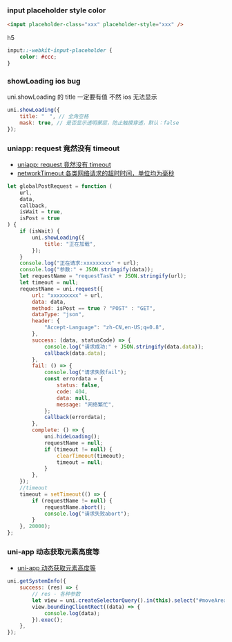 ### input placeholder style color

```html
<input placeholder-class="xxx" placeholder-style="xxx" />
```

h5

```css
input::-webkit-input-placeholder {
	color: #ccc;
}
```

### showLoading ios bug

uni.showLoading 的 title 一定要有值 不然 ios 无法显示

```js
uni.showLoading({
	title: "　", // 全角空格
	mask: true, // 是否显示透明蒙层，防止触摸穿透，默认：false
});
```

### uniapp: request 竟然没有 timeout

-   [uniapp: request 竟然没有 timeout](https://ask.dcloud.net.cn/article/35067)
-   [networkTimeout 各类网络请求的超时时间，单位均为毫秒](https://uniapp.dcloud.io/collocation/manifest?id=networktimeout)

```js
let globalPostRequest = function (
	url,
	data,
	callback,
	isWait = true,
	isPost = true
) {
	if (isWait) {
		uni.showLoading({
			title: "正在加载",
		});
	}
	console.log("正在请求:xxxxxxxxx" + url);
	console.log("参数:" + JSON.stringify(data));
	let requestName = "requestTask" + JSON.stringify(url);
	let timeout = null;
	requestName = uni.request({
		url: "xxxxxxxxx" + url,
		data: data,
		method: isPost == true ? "POST" : "GET",
		dataType: "json",
		header: {
			"Accept-Language": "zh-CN,en-US;q=0.8",
		},
		success: (data, statusCode) => {
			console.log("请求成功:" + JSON.stringify(data.data));
			callback(data.data);
		},
		fail: () => {
			console.log("请求失败fail");
			const errordata = {
				status: false,
				code: 404,
				data: null,
				message: "网络繁忙",
			};
			callback(errordata);
		},
		complete: () => {
			uni.hideLoading();
			requestName = null;
			if (timeout != null) {
				clearTimeout(timeout);
				timeout = null;
			}
		},
	});
	//timeout
	timeout = setTimeout(() => {
		if (requestName != null) {
			requestName.abort();
			console.log("请求失败abort");
		}
	}, 20000);
};
```

### uni-app 动态获取元素高度等

-   [uni-app 动态获取元素高度等](https://www.cnblogs.com/lymconch/p/11286795.html)

```js
uni.getSystemInfo({
	success: (res) => {
		// res - 各种参数
		let view = uni.createSelectorQuery().in(this).select("#moveArea");
		view.boundingClientRect((data) => {
			console.log(data);
		}).exec();
	},
});
```
